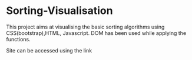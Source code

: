 # Sorting-Visualisation
This project aims at visualising the basic sorting algorithms using CSS(bootstrap),HTML, Javascript.
DOM has been used while applying the functions.

Site can be accessed using the link 
